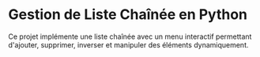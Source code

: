 # Gestion de Liste Chaînée en Python
 Ce projet implémente une liste chaînée avec un menu interactif permettant d'ajouter, supprimer, inverser et manipuler des éléments dynamiquement.

